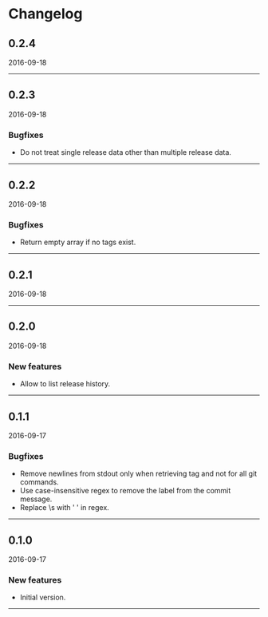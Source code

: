 # Changelog

## <a name='0-2-4' />0.2.4

2016-09-18

---

## <a name='0-2-3' />0.2.3

2016-09-18

### Bugfixes

- Do not treat single release data other than multiple release data.

---

## <a name='0-2-2' />0.2.2

2016-09-18

### Bugfixes

- Return empty array if no tags exist.

---

## <a name='0-2-1' />0.2.1

2016-09-18

---

## <a name='0-2-0' />0.2.0

2016-09-18

### New features

- Allow to list release history.

---

## <a name='0-1-1' />0.1.1

2016-09-17

### Bugfixes

- Remove newlines from stdout only when retrieving tag and not for all git commands.
- Use case-insensitive regex to remove the label from the commit message.
- Replace \s with ' ' in regex.

---

## <a name='0-1-0' />0.1.0

2016-09-17

### New features

- Initial version.

---
